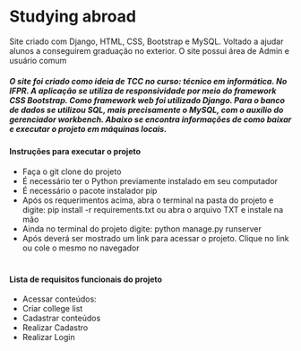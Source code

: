 <h1>Studying abroad </h1>
Site criado com Django, HTML, CSS, Bootstrap e MySQL. Voltado a ajudar alunos a conseguirem graduação no exterior. O site possui área de Admin e usuário comum

<h5>
  O site foi criado como ideia de TCC no curso: técnico em informática. No IFPR. A aplicação se utiliza de responsividade por meio do framework CSS Bootstrap.
  Como framework web foi utilizado Django. Para o banco de dados se utilizou SQL, mais precisamente o MySQL, com o auxílio do gerenciador workbench. Abaixo se encontra
  informações de como baixar e executar o projeto em máquinas locais.
</h5>

<h4>Instruções para executar o projeto </h4>
<ul> 
  <li>Faça o git clone do projeto</li>
  <li>É necessário ter o Python previamente instalado em seu computador</li>
  <li>É necessário o pacote instalador pip</li>
  <li>Após os requerimentos acima, abra o terminal na pasta do projeto e digite: pip install -r requirements.txt ou abra o arquivo TXT e instale na mão</li>
  <li>Ainda no terminal do projeto digite: python manage.py runserver </li>
  <li>Após deverá ser mostrado um link para acessar o projeto. Clique no link ou cole o mesmo no navegador</li>
</ul>

#

<h4>Lista de requisitos funcionais do projeto </h4>

<ul> 
  <li>Acessar conteúdos:</li>
  <li>Criar college list</li>
  <li>Cadastrar conteúdos </li>
  <li>Realizar Cadastro</li>
  <li>Realizar Login</li>
</ul>


